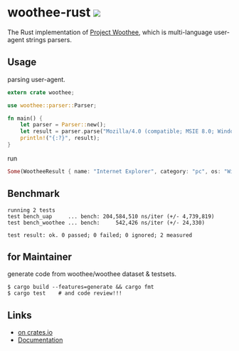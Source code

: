 # woothee-rust [![](https://travis-ci.org/hhatto/woothee-rust.svg?branch=master)](https://travis-ci.org/hhatto/woothee-rust)

The Rust implementation of [Project Woothee](https://github.com/woothee/woothee),
which is multi-language user-agent strings parsers.


## Usage

parsing user-agent.

```rust
extern crate woothee;

use woothee::parser::Parser;

fn main() {
    let parser = Parser::new();
    let result = parser.parse("Mozilla/4.0 (compatible; MSIE 8.0; Windows NT 6.1; Trident/4.0)");
    println!("{:?}", result);
}
```

run
```rust
Some(WootheeResult { name: "Internet Explorer", category: "pc", os: "Windows 7", os_version: "NT 6.1", browser_type: "UNKNOWN", version: "8.0", vendor: "Microsoft" })
```


## Benchmark
```
running 2 tests
test bench_uap     ... bench: 204,584,510 ns/iter (+/- 4,739,819)
test bench_woothee ... bench:     542,426 ns/iter (+/- 24,330)

test result: ok. 0 passed; 0 failed; 0 ignored; 2 measured
```


## for Maintainer
generate code from woothee/woothee dataset & testsets.

```
$ cargo build --features=generate && cargo fmt
$ cargo test    # and code review!!!
```


## Links
* [on crates.io](https://crates.io/crates/woothee)
* [Documentation](https://hhatto.github.com/woothee-rust/woothee)
